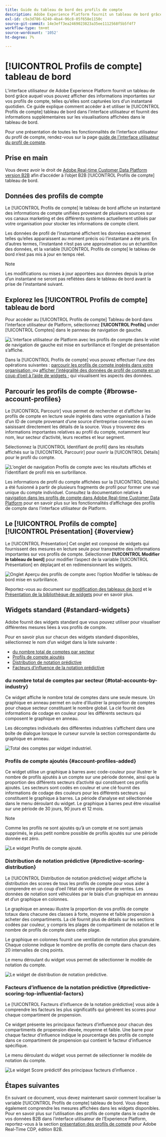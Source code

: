 ```yaml
---
title: Guide du tableau de bord des profils de compte
description: Adobe Experience Platform fournit un tableau de bord grâce auquel vous pouvez afficher des informations importantes sur les profils de compte B2B de votre entreprise.
exl-id: c9a3d786-6240-4ba4-96c8-05f658e1150c
source-git-commit: 14e3eff3ea2469023823a35ee1112568f5b5f4f7
workflow-type: tm+mt
source-wordcount: '1052'
ht-degree: 7%

---
```


# [!UICONTROL Profils de compte] tableau de bord

L’interface utilisateur de Adobe Experience Platform fournit un tableau de bord grâce auquel vous pouvez afficher des informations importantes sur vos profils de compte, telles qu’elles sont capturées lors d’un instantané quotidien. Ce guide explique comment accéder à et utiliser le [!UICONTROL Profils de compte] tableau de bord dans l’interface utilisateur et fournit des informations supplémentaires sur les visualisations affichées dans le tableau de bord.

Pour une présentation de toutes les fonctionnalités de l’interface utilisateur du profil de compte, rendez-vous sur la page [guide de l’interface utilisateur du profil de compte](../../rtcdp/accounts/account-profile-ui-guide.md).

## Prise en main

Vous devez avoir le droit de [Adobe Real-time Customer Data Platform version B2B](../../rtcdp/b2b-overview.md) afin d’accéder à l’objet B2B [!UICONTROL Profils de compte] tableau de bord.

## Données des profils de compte

Le [!UICONTROL Profils de compte] le tableau de bord affiche un instantané des informations de compte unifiées provenant de plusieurs sources sur vos canaux marketing et des différents systèmes actuellement utilisés par votre organisation pour stocker les informations de compte client.

Les données de profil de l’instantané affichent les données exactement telles qu’elles apparaissent au moment précis où l’instantané a été pris. En d’autres termes, l’instantané n’est pas une approximation ou un échantillon des données, et la variable [!UICONTROL Profils de compte] le tableau de bord n’est pas mis à jour en temps réel.

>[!NOTE]
>
>Les modifications ou mises à jour apportées aux données depuis la prise dʼun instantané ne seront pas reflétées dans le tableau de bord avant la prise de lʼinstantané suivant.

## Explorez les [!UICONTROL Profils de compte] tableau de bord

Pour accéder au [!UICONTROL Profils de compte] Tableau de bord dans l’interface utilisateur de Platform, sélectionnez **[!UICONTROL Profils]** under [!UICONTROL Comptes] dans le panneau de navigation de gauche.

![L’interface utilisateur de Platform avec les profils de compte dans le volet de navigation de gauche est mise en surbrillance et l’onglet de présentation s’affiche.](../images/account-profiles/account-profiles-dashboard.png)

Dans la [!UICONTROL Profils de compte] vous pouvez effectuer l’une des opérations suivantes : [parcourir les profils de compte ingérés dans votre organisation ;](#browse-account-profiles)ou [afficher l’intégralité des données de profil de compte en un coup d’oeil à l’aide de widgets ;](#standard-widgets) qui visualisent les aspects des données.

## Parcourir les profils de compte {#browse-account-profiles}

Le [!UICONTROL Parcourir] vous permet de rechercher et d’afficher les profils de compte en lecture seule ingérés dans votre organisation à l’aide d’un ID de compte provenant d’une source d’entreprise connectée ou en saisissant directement les détails de la source. Vous y trouverez des informations importantes relatives au profil du compte, notamment leur nom, leur secteur d’activité, leurs recettes et leur segment.

Sélectionnez la [!UICONTROL Identifiant de profil] dans les résultats affichés sur la [!UICONTROL Parcourir] pour ouvrir la [!UICONTROL Détails] pour le profil du compte.

![L’onglet de navigation Profils de compte avec les résultats affichés et l’identifiant de profil mis en surbrillance.](../images/account-profiles/account-profiles-browse-tab.png)

Les informations de profil du compte affichées sur la [!UICONTROL Détails] a été fusionné à partir de plusieurs fragments de profil pour former une vue unique du compte individuel. Consultez la documentation relative à [navigation dans les profils de compte dans Adobe Real-time Customer Data Platform](../../rtcdp/accounts/account-profile-ui-guide.md#browse-account-profiles) pour en savoir plus sur les fonctionnalités d’affichage des profils de compte dans l’interface utilisateur de Platform.

## Le [!UICONTROL Profils de compte] [!UICONTROL Présentation] {#overview}

Le [!UICONTROL Présentation] Cet onglet est composé de widgets qui fournissent des mesures en lecture seule pour transmettre des informations importantes sur vos profils de compte. Sélectionner **[!UICONTROL Modifier le tableau de bord]** pour modifier l’aspect de la variable [!UICONTROL Présentation] en déplaçant et en redimensionnant les widgets.

![Onglet Aperçu des profils de compte avec l’option Modifier le tableau de bord mise en surbrillance.](../images/account-profiles/modify-dashboard.png)

Reportez-vous au document sur [modification des tableaux de bord](../customize/modify.md) et le [Présentation de la bibliothèque de widgets](../customize/widget-library.md) pour en savoir plus.

## Widgets standard {#standard-widgets}

Adobe fournit des widgets standard que vous pouvez utiliser pour visualiser différentes mesures liées à vos profils de compte.

Pour en savoir plus sur chacun des widgets standard disponibles, sélectionnez le nom d’un widget dans la liste suivante :

* [ du nombre total de comptes par secteur](#total-accounts-by-industry)
* [Profils de compte ajoutés](#account-profiles-added)
* [Distribution de notation prédictive](#predictive-scoring-distribution)
* [Facteurs d’influence de la notation prédictive](#predictive-scoring-top-influential-factors)

###  du nombre total de comptes par secteur {#total-accounts-by-industry}

Ce widget affiche le nombre total de comptes dans une seule mesure. Un graphique en anneau permet en outre d’illustrer la proportion de comptes pour chaque secteur constituant le nombre global. La clé fournit des informations de codage en couleur pour les différents secteurs qui composent le graphique en anneau.

Les décomptes individuels des différentes industries s’affichent dans une boîte de dialogue lorsque le curseur survole la section correspondante du graphique en anneau.

![Total des comptes par widget industriel.](../images/account-profiles/total-accounts-by-industry-widget.png)

### Profils de compte ajoutés {#account-profiles-added}

Ce widget utilise un graphique à barres avec code-couleur pour illustrer le nombre de profils ajoutés à un compte sur une période donnée, ainsi que la proportion des différents secteurs d’activité qui constituent ces profils ajoutés. Les secteurs sont codés en couleur et une clé fournit des informations de codage des couleurs pour les différents secteurs qui constituent le graphique à barres. La période d’analyse est sélectionnée dans le menu déroulant du widget. Le graphique à barres peut être visualisé sur une période de 30 jours, 90 jours et 12 mois.

>[!NOTE]
>
>Comme les profils ne sont ajoutés qu’à un compte et ne sont jamais supprimés, le plus petit nombre possible de profils ajoutés sur une période donnée est zéro.

![Le widget Profils de compte ajouté.](../images/account-profiles/accounts-profiles-added-widget.png)

### Distribution de notation prédictive {#predictive-scoring-distribution}

Le [!UICONTROL Distribution de notation prédictive] widget affiche la distribution des scores de tous les profils de compte pour vous aider à comprendre en un coup d’oeil l’état de votre pipeline de ventes. Les données de notation sont véhiculées par le biais d’un graphique en anneau et d’un graphique en colonnes.

Le graphique en anneau illustre la proportion de vos profils de compte totaux dans chacune des classes à forte, moyenne et faible propension à acheter des compartiments. La clé fournit plus de détails sur les sections codées par couleur, y compris les plages de compartiment de notation et le nombre de profils de compte dans cette plage.

Le graphique en colonnes fournit une ventilation de notation plus granulaire. Chaque colonne indique le nombre de profils de compte dans chacun des 20 intervalles de cinq points.

Le menu déroulant du widget vous permet de sélectionner le modèle de notation du compte.

![Le widget de distribution de notation prédictive.](../images/account-profiles/predictive-scoring-distribution.png)

### Facteurs d’influence de la notation prédictive {#predictive-scoring-top-influential-factors}

Le [!UICONTROL Facteurs d’influence de la notation prédictive] vous aide à comprendre les facteurs les plus significatifs qui génèrent les scores pour chaque compartiment de propension.

Ce widget présente les principaux facteurs d’influence pour chacun des compartiments de propension élevée, moyenne et faible. Une barre pour chaque facteur d’influence indique le pourcentage des profils de compte dans ce compartiment de propension qui contient le facteur d’influence spécifique.

Le menu déroulant du widget vous permet de sélectionner le modèle de notation du compte.

![Le widget Score prédictif des principaux facteurs d’influence .](../images/account-profiles/predictive-scoring-top-influential-factors.png)

## Étapes suivantes

En suivant ce document, vous devez maintenant savoir comment localiser la variable [!UICONTROL Profils de compte] tableau de bord. Vous devez également comprendre les mesures affichées dans les widgets disponibles. Pour en savoir plus sur l’utilisation des profils de compte dans le cadre de vos données B2B dans l’interface utilisateur de l’Experience Platform, reportez-vous à la section [présentation des profils de compte](../../rtcdp/accounts/account-profile-overview.md) pour Adobe Real-Time CDP, édition B2B.
